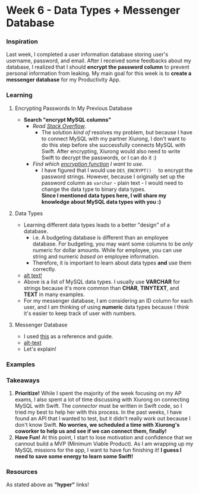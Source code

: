 # Week 6 - Data Types + Messenger Database 

### Inspiration
Last week, I completed a user information database storing user's username, password, and email. After I received some feedbacks about my database, I realized that I should __encrypt the password column__ to prevent personal information from leaking. My main goal for this week is to __create a messenger database__ for my Productivity App.

### Learning
1. Encrypting Passwords In My Previous Database 
    * __Search "encrypt MySQL columns"__
      * _Read [Stack Overflow](https://stackoverflow.com/questions/4275882/how-to-encrypt-a-specific-column-in-a-mysql-table)_.
        * The solution _kind of_ resolves my problem, but because I have to connect MySQL with my partner Xiurong, I don't want to do this step before she successfully connects MySQL with Swift. After encrypting, Xiurong would also need to write Swift to decrypt the passwords, or I can do it :)
      * _Find which [encryption function](https://dev.mysql.com/doc/refman/8.0/en/encryption-functions.html) I want to use_.
        * I have figured that I would use ```DES_ENCRYPT()	``` to encrypt the password strings. However, because I originally set up the password column as ```varchar``` - plain text - I would need to change the data type to binary data types.<br> __Since I mentioned data types here, I will share my knowledge about MySQL data types with you :)__
2. Data Types
    * Learning different data types leads to a better "design" of a database. 
      * i.e. A budgeting database is different than an employee database. For budgeting, you may want some columns to be _only_ numeric for dollar amounts. While for employee, you can use string and numeric _based on_ employee information. 
      * Therefore, it is important to learn about data types __and__ use them correctly. 
    * [alt text!]()
    * Above is a list of MySQL data types. I usually use __VARCHAR__ for strings because it's more common than __CHAR__, __TINYTEXT__, and __TEXT__ in many examples.
    * For my messenger database, I am considering an ID column for each user, and I am thinking of using __numeric__ data types because I think it's easier to keep track of user with numbers. 

3. Messenger Database
    * I used [this](https://stackoverflow.com/questions/40370069/mysql-realtime-messaging) as a reference and guide.
    * [alt-text]()
    * Let's explain!


### Examples

### Takeaways 
1. __Prioritize!__ While I spent the majority of the week focusing on my AP exams, I also spent a lot of time discussing with Xiurong on connecting MySQL with Swift. The _connector_ must be written in Swift code, so I tried my best to help her with this process. In the past weeks, I have found an API that I wanted to test, but it didn't really work out because I don't know Swift. __No worries, we scheduled a time with Xiurong's coworker to help us and see if we can connect them, finally!__
2. __Have Fun!__ At this point, I start to lose motivation and confidence that we cannout build a MVP (Minimum Viable Product). As I am wrapping up my MySQL missions for the app, I want to have fun finishing it! __I guess I need to save some energy to learn some Swift!__


### Resources
As stated above as __"hyper"__ links!